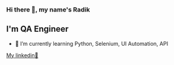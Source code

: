 ### Hi there 👋, my name's Radik
## I'm QA Engineer

- 🌱 I’m currently learning Python, Selenium, UI Automation, API

[My linkedin💬](https://www.linkedin.com/in/galliamovrr/?locale=en_US)

  
<!--
**RadikGalliamov/RadikGalliamov** is a ✨ _special_ ✨ repository because its `README.md` (this file) appears on your GitHub profile.

Here are some ideas to get you started:

- 🔭 I’m currently working on QA Engineer (manual, auto)
- 🌱 I’m currently learning Automation with python
- 👯 I’m looking to collaborate on ...
- 🤔 I’m looking for help with ...
- 💬 Ask me about ...
- 📫 How to reach me: ...
- 😄 Pronouns: ...
- ⚡ Fun fact: ...
-->

